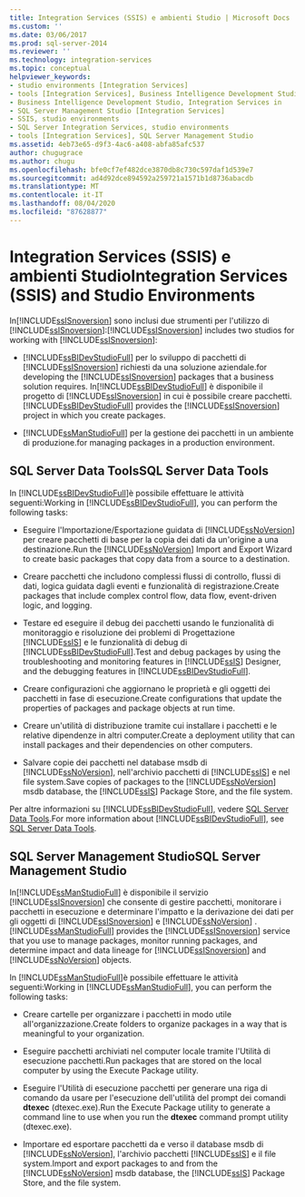 ```yaml
---
title: Integration Services (SSIS) e ambienti Studio | Microsoft Docs
ms.custom: ''
ms.date: 03/06/2017
ms.prod: sql-server-2014
ms.reviewer: ''
ms.technology: integration-services
ms.topic: conceptual
helpviewer_keywords:
- studio environments [Integration Services]
- tools [Integration Services], Business Intelligence Development Studio
- Business Intelligence Development Studio, Integration Services in
- SQL Server Management Studio [Integration Services]
- SSIS, studio environments
- SQL Server Integration Services, studio environments
- tools [Integration Services], SQL Server Management Studio
ms.assetid: 4eb73e65-d9f3-4ac6-a408-abfa85afc537
author: chugugrace
ms.author: chugu
ms.openlocfilehash: bfe0cf7ef482dce3870db8c730c597daf1d539e7
ms.sourcegitcommit: ad4d92dce894592a259721a1571b1d8736abacdb
ms.translationtype: MT
ms.contentlocale: it-IT
ms.lasthandoff: 08/04/2020
ms.locfileid: "87628877"
---
```

# <a name="integration-services-ssis-and-studio-environments"></a><span data-ttu-id="82f2e-102">Integration Services (SSIS) e ambienti Studio</span><span class="sxs-lookup"><span data-stu-id="82f2e-102">Integration Services (SSIS) and Studio Environments</span></span>
  <span data-ttu-id="82f2e-103">In[!INCLUDE[ssISnoversion](../includes/ssisnoversion-md.md)] sono inclusi due strumenti per l'utilizzo di [!INCLUDE[ssISnoversion](../includes/ssisnoversion-md.md)]:</span><span class="sxs-lookup"><span data-stu-id="82f2e-103">[!INCLUDE[ssISnoversion](../includes/ssisnoversion-md.md)] includes two studios for working with [!INCLUDE[ssISnoversion](../includes/ssisnoversion-md.md)]:</span></span>  
  
-   [!INCLUDE[ssBIDevStudioFull](../includes/ssbidevstudiofull-md.md)] <span data-ttu-id="82f2e-104">per lo sviluppo di pacchetti di [!INCLUDE[ssISnoversion](../includes/ssisnoversion-md.md)] richiesti da una soluzione aziendale.</span><span class="sxs-lookup"><span data-stu-id="82f2e-104">for developing the [!INCLUDE[ssISnoversion](../includes/ssisnoversion-md.md)] packages that a business solution requires.</span></span> <span data-ttu-id="82f2e-105">In[!INCLUDE[ssBIDevStudioFull](../includes/ssbidevstudiofull-md.md)] è disponibile il progetto di [!INCLUDE[ssISnoversion](../includes/ssisnoversion-md.md)] in cui è possibile creare pacchetti.</span><span class="sxs-lookup"><span data-stu-id="82f2e-105">[!INCLUDE[ssBIDevStudioFull](../includes/ssbidevstudiofull-md.md)] provides the [!INCLUDE[ssISnoversion](../includes/ssisnoversion-md.md)] project in which you create packages.</span></span>  
  
-   [!INCLUDE[ssManStudioFull](../includes/ssmanstudiofull-md.md)] <span data-ttu-id="82f2e-106">per la gestione dei pacchetti in un ambiente di produzione.</span><span class="sxs-lookup"><span data-stu-id="82f2e-106">for managing packages in a production environment.</span></span>  
  
## <a name="sql-server-data-tools"></a><span data-ttu-id="82f2e-107">SQL Server Data Tools</span><span class="sxs-lookup"><span data-stu-id="82f2e-107">SQL Server Data Tools</span></span>  
 <span data-ttu-id="82f2e-108">In [!INCLUDE[ssBIDevStudioFull](../includes/ssbidevstudiofull-md.md)]è possibile effettuare le attività seguenti:</span><span class="sxs-lookup"><span data-stu-id="82f2e-108">Working in [!INCLUDE[ssBIDevStudioFull](../includes/ssbidevstudiofull-md.md)], you can perform the following tasks:</span></span>  
  
-   <span data-ttu-id="82f2e-109">Eseguire l'Importazione/Esportazione guidata di [!INCLUDE[ssNoVersion](../includes/ssnoversion-md.md)] per creare pacchetti di base per la copia dei dati da un'origine a una destinazione.</span><span class="sxs-lookup"><span data-stu-id="82f2e-109">Run the [!INCLUDE[ssNoVersion](../includes/ssnoversion-md.md)] Import and Export Wizard to create basic packages that copy data from a source to a destination.</span></span>  
  
-   <span data-ttu-id="82f2e-110">Creare pacchetti che includono complessi flussi di controllo, flussi di dati, logica guidata dagli eventi e funzionalità di registrazione.</span><span class="sxs-lookup"><span data-stu-id="82f2e-110">Create packages that include complex control flow, data flow, event-driven logic, and logging.</span></span>  
  
-   <span data-ttu-id="82f2e-111">Testare ed eseguire il debug dei pacchetti usando le funzionalità di monitoraggio e risoluzione dei problemi di Progettazione [!INCLUDE[ssIS](../includes/ssis-md.md)] e le funzionalità di debug di [!INCLUDE[ssBIDevStudioFull](../includes/ssbidevstudiofull-md.md)].</span><span class="sxs-lookup"><span data-stu-id="82f2e-111">Test and debug packages by using the troubleshooting and monitoring features in [!INCLUDE[ssIS](../includes/ssis-md.md)] Designer, and the debugging features in [!INCLUDE[ssBIDevStudioFull](../includes/ssbidevstudiofull-md.md)].</span></span>  
  
-   <span data-ttu-id="82f2e-112">Creare configurazioni che aggiornano le proprietà e gli oggetti dei pacchetti in fase di esecuzione.</span><span class="sxs-lookup"><span data-stu-id="82f2e-112">Create configurations that update the properties of packages and package objects at run time.</span></span>  
  
-   <span data-ttu-id="82f2e-113">Creare un'utilità di distribuzione tramite cui installare i pacchetti e le relative dipendenze in altri computer.</span><span class="sxs-lookup"><span data-stu-id="82f2e-113">Create a deployment utility that can install packages and their dependencies on other computers.</span></span>  
  
-   <span data-ttu-id="82f2e-114">Salvare copie dei pacchetti nel database msdb di [!INCLUDE[ssNoVersion](../includes/ssnoversion-md.md)], nell'archivio pacchetti di [!INCLUDE[ssIS](../includes/ssis-md.md)] e nel file system.</span><span class="sxs-lookup"><span data-stu-id="82f2e-114">Save copies of packages to the [!INCLUDE[ssNoVersion](../includes/ssnoversion-md.md)] msdb database, the [!INCLUDE[ssIS](../includes/ssis-md.md)] Package Store, and the file system.</span></span>  
  
 <span data-ttu-id="82f2e-115">Per altre informazioni su [!INCLUDE[ssBIDevStudioFull](../includes/ssbidevstudiofull-md.md)], vedere [SQL Server Data Tools](https://msdn.microsoft.com/library/hh272686.aspx).</span><span class="sxs-lookup"><span data-stu-id="82f2e-115">For more information about [!INCLUDE[ssBIDevStudioFull](../includes/ssbidevstudiofull-md.md)], see [SQL Server Data Tools](https://msdn.microsoft.com/library/hh272686.aspx).</span></span>  
  
## <a name="sql-server-management-studio"></a><span data-ttu-id="82f2e-116">SQL Server Management Studio</span><span class="sxs-lookup"><span data-stu-id="82f2e-116">SQL Server Management Studio</span></span>  
 <span data-ttu-id="82f2e-117">In[!INCLUDE[ssManStudioFull](../includes/ssmanstudiofull-md.md)] è disponibile il servizio [!INCLUDE[ssISnoversion](../includes/ssisnoversion-md.md)] che consente di gestire pacchetti, monitorare i pacchetti in esecuzione e determinare l'impatto e la derivazione dei dati per gli oggetti di [!INCLUDE[ssISnoversion](../includes/ssisnoversion-md.md)] e [!INCLUDE[ssNoVersion](../includes/ssnoversion-md.md)] .</span><span class="sxs-lookup"><span data-stu-id="82f2e-117">[!INCLUDE[ssManStudioFull](../includes/ssmanstudiofull-md.md)] provides the [!INCLUDE[ssISnoversion](../includes/ssisnoversion-md.md)] service that you use to manage packages, monitor running packages, and determine impact and data lineage for [!INCLUDE[ssISnoversion](../includes/ssisnoversion-md.md)] and [!INCLUDE[ssNoVersion](../includes/ssnoversion-md.md)] objects.</span></span>  
  
 <span data-ttu-id="82f2e-118">In [!INCLUDE[ssManStudioFull](../includes/ssmanstudiofull-md.md)]è possibile effettuare le attività seguenti:</span><span class="sxs-lookup"><span data-stu-id="82f2e-118">Working in [!INCLUDE[ssManStudioFull](../includes/ssmanstudiofull-md.md)], you can perform the following tasks:</span></span>  
  
-   <span data-ttu-id="82f2e-119">Creare cartelle per organizzare i pacchetti in modo utile all'organizzazione.</span><span class="sxs-lookup"><span data-stu-id="82f2e-119">Create folders to organize packages in a way that is meaningful to your organization.</span></span>  
  
-   <span data-ttu-id="82f2e-120">Eseguire pacchetti archiviati nel computer locale tramite l'Utilità di esecuzione pacchetti.</span><span class="sxs-lookup"><span data-stu-id="82f2e-120">Run packages that are stored on the local computer by using the Execute Package utility.</span></span>  
  
-   <span data-ttu-id="82f2e-121">Eseguire l'Utilità di esecuzione pacchetti per generare una riga di comando da usare per l'esecuzione dell'utilità del prompt dei comandi **dtexec** (dtexec.exe).</span><span class="sxs-lookup"><span data-stu-id="82f2e-121">Run the Execute Package utility to generate a command line to use when you run the **dtexec** command prompt utility (dtexec.exe).</span></span>  
  
-   <span data-ttu-id="82f2e-122">Importare ed esportare pacchetti da e verso il database msdb di [!INCLUDE[ssNoVersion](../includes/ssnoversion-md.md)], l'archivio pacchetti [!INCLUDE[ssIS](../includes/ssis-md.md)] e il file system.</span><span class="sxs-lookup"><span data-stu-id="82f2e-122">Import and export packages to and from the [!INCLUDE[ssNoVersion](../includes/ssnoversion-md.md)] msdb database, the [!INCLUDE[ssIS](../includes/ssis-md.md)] Package Store, and the file system.</span></span>  
  
